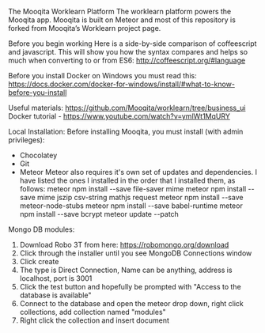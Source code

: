 The Mooqita Worklearn Platform
The worklearn platform powers the Mooqita app. Mooqita is built on Meteor and most of this repository is forked from Mooqita’s Worklearn project page.

Before you begin working
Here is a side-by-side comparison of coffeescript and javascript. This will show you how the syntax compares and helps so much when converting to or from ES6: http://coffeescript.org/#language

Before you install Docker on Windows you must read this: https://docs.docker.com/docker-for-windows/install/#what-to-know-before-you-install

Useful materials:
https://github.com/Mooqita/worklearn/tree/business_ui  
Docker tutorial - https://www.youtube.com/watch?v=ymlWt1MqURY



Local Installation:
Before installing Mooqita, you must install (with admin privileges):
-  Chocolatey
-  Git
-  Meteor
Meteor also requires it's own set of updates and dependencies. I have listed the ones I installed in the order that I installed them, as follows:
meteor npm install --save file-saver mime
meteor npm install --save mime jszip csv-string mathjs request
meteor npm install --save meteor-node-stubs
meteor npm install --save babel-runtime
meteor npm install --save  bcrypt
meteor update --patch


Mongo DB modules:
1. Download Robo 3T from here: https://robomongo.org/download
2. Click through the installer until you see MongoDB Connections window
3. Click create
4. The type is Direct Connection, Name can be anything, address is localhost, port is 3001
5. Click the test button and hopefully be prompted with "Access to the database is available"
6. Connect to the database and open the meteor drop down, right click collections, add collection named "modules"
7. Right click the collection and insert document

